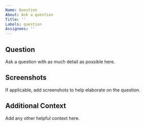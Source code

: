 ```yaml
---
Name: Question
About: Ask a question
Title: ''
Labels: question
Assignees: ''
---
```


## Question

Ask a question with as much detail as possible here.

## Screenshots

If applicable, add screenshots to help elaborate on the question.

## Additional Context

Add any other helpful context here.
